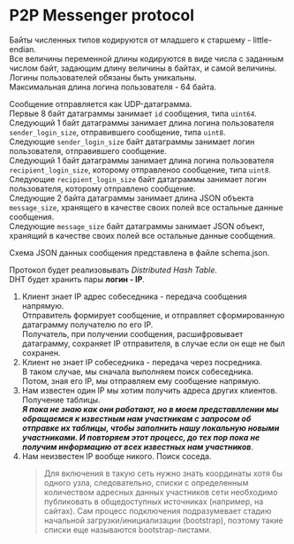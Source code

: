 # P2P Messenger protocol

Байты численных типов кодируются от младшего к старшему - little-endian.  
Все величины переменной длины кодируются в виде числа с заданным числом байт, задающим длину величины в байтах, и самой величины.  
Логины пользователей обязаны быть уникальны.  
Максимальная длина логина пользователя - 64 байта.  

Сообщение отправляется как UDP-датаграмма.  
Первые 8 байт датаграммы занимает `id` сообщения, типа `uint64`.  
Следующий 1 байт  датаграммы занимает длина логина пользователя `sender_login_size`, отправившего сообщение, типа `uint8`.  
Следующие `sender_login_size` байт датаграммы занимает логин пользователя, отправившего сообщение.  
Следующий 1 байт  датаграммы занимает длина логина пользователя `recipient_login_size`, которому отправленоо сообщение, типа `uint8`.  
Следующие `recipient_login_size` байт датаграммы занимает логин пользователя, которому отправлено сообщение.  
Следующие 2 байта датаграммы занимает длина JSON объекта `message_size`, хранящего в качестве своих полей все остальные данные сообщения.  
Следующие `message_size` байт датаграммы занимает JSON  объект, хранящий в качестве своих полей все остальные данные сообщения.

Схема JSON данных сообщения представлена в файле schema.json.  

Протокол будет реализовывать *Distributed Hash Table*.  
DHT будет хранить пары **логин - IP**.

1. Клиент знает IP адрес собеседника - передача сообщения напрямую.  
    Отправитель формирует сообщение, и отправляет сформированную датаграмму получателю по его IP.  
    Получатель, при получении сообщения, расшифровывает датаграмму, сохраняет IP отправителя, в случае если он еще не был сохранен.
2. Клиент не знает IP собеседника - передача через посредника.  
    В таком случае, мы сначала выполняем поиск собеседника.  
    Потом, зная его IP, мы отправляем ему сообщение напрямую.
3. Нам известен один IP мы хотим получить адреса других клиентов. Получение таблицы.  
    ***Я пока не знаю как они работают, но в моем представллении мы обращаемся к известным нам участникам с запросом об отправке их таблицы, чтобы заполнить нашу локальную новыми участниками. И повторяем этот процесс, до тех пор пока не получим информацию от всех известных нам участников***.
4. Нам неизвестен IP вообще никого. Поиск соседа.  
    > Для включения в такую сеть нужно знать координаты хотя бы одного узла, следовательно, списки с определенным количеством адресных данных участников сети необходимо публиковать в общедоступных источниках (например, на сайтах). Сам процесс подключения подразумевает стадию начальной загрузки/инициализации (bootstrap), поэтому такие списки еще называются bootstrap-листами.  
